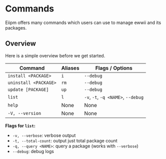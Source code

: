 # Commands

Eiipm offers many commands which users can use to manage ewwii and its packages.

## Overview

Here is a simple overview before we get started.

| Command               | Aliases | Flags / Options                    |
| --------------------- | ------- | ---------------------------------- |
| `install <PACKAGE>`   | `i`     | `--debug`                          |
| `uninstall <PACKAGE>` | `rm`    | `--debug`                          |
| `update [PACKAGE]`    | `up`    | `--debug`                          |
| `list`                | `l`     | `-v`, `-t`, `-q <NAME>`, `--debug` |
| `help`                | None    | None                               |
| `-V, --version`       | None    | None                               |

**Flags for `list`:**

- `-v, --verbose`: verbose output
- `-t, --total-count`: output just total package count
- `-q, --query <NAME>`: query a package (works with `--verbose`)
- `--debug`: debug logs

